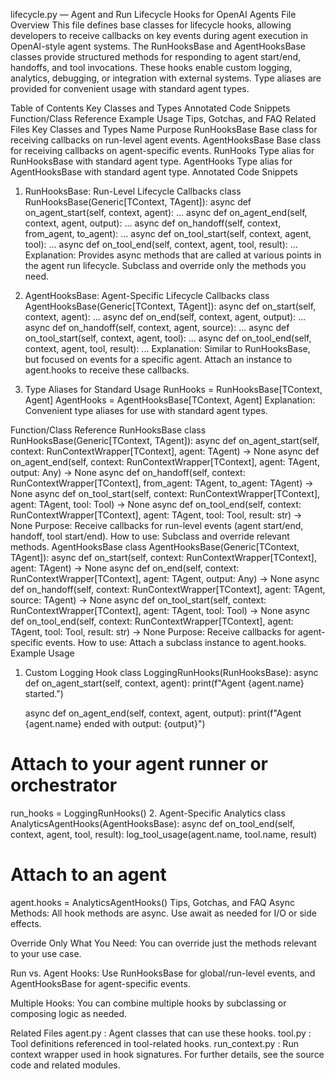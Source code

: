 lifecycle.py — Agent and Run Lifecycle Hooks for OpenAI Agents
File Overview
This file defines base classes for lifecycle hooks, allowing developers to receive callbacks on key events during agent execution in OpenAI-style agent systems. The RunHooksBase and AgentHooksBase classes provide structured methods for responding to agent start/end, handoffs, and tool invocations. These hooks enable custom logging, analytics, debugging, or integration with external systems. Type aliases are provided for convenient usage with standard agent types.

Table of Contents
Key Classes and Types
Annotated Code Snippets
Function/Class Reference
Example Usage
Tips, Gotchas, and FAQ
Related Files
Key Classes and Types
Name	Purpose
RunHooksBase	Base class for receiving callbacks on run-level agent events.
AgentHooksBase	Base class for receiving callbacks on agent-specific events.
RunHooks	Type alias for RunHooksBase with standard agent type.
AgentHooks	Type alias for AgentHooksBase with standard agent type.
Annotated Code Snippets
1. RunHooksBase: Run-Level Lifecycle Callbacks
class RunHooksBase(Generic[TContext, TAgent]):
    async def on_agent_start(self, context, agent): ...
    async def on_agent_end(self, context, agent, output): ...
    async def on_handoff(self, context, from_agent, to_agent): ...
    async def on_tool_start(self, context, agent, tool): ...
    async def on_tool_end(self, context, agent, tool, result): ...
Explanation:
Provides async methods that are called at various points in the agent run lifecycle. Subclass and override only the methods you need.

2. AgentHooksBase: Agent-Specific Lifecycle Callbacks
class AgentHooksBase(Generic[TContext, TAgent]):
    async def on_start(self, context, agent): ...
    async def on_end(self, context, agent, output): ...
    async def on_handoff(self, context, agent, source): ...
    async def on_tool_start(self, context, agent, tool): ...
    async def on_tool_end(self, context, agent, tool, result): ...
Explanation:
Similar to RunHooksBase, but focused on events for a specific agent. Attach an instance to agent.hooks to receive these callbacks.

3. Type Aliases for Standard Usage
RunHooks = RunHooksBase[TContext, Agent]
AgentHooks = AgentHooksBase[TContext, Agent]
Explanation:
Convenient type aliases for use with standard agent types.

Function/Class Reference
RunHooksBase
class RunHooksBase(Generic[TContext, TAgent]):
    async def on_agent_start(self, context: RunContextWrapper[TContext], agent: TAgent) -> None
    async def on_agent_end(self, context: RunContextWrapper[TContext], agent: TAgent, output: Any) -> None
    async def on_handoff(self, context: RunContextWrapper[TContext], from_agent: TAgent, to_agent: TAgent) -> None
    async def on_tool_start(self, context: RunContextWrapper[TContext], agent: TAgent, tool: Tool) -> None
    async def on_tool_end(self, context: RunContextWrapper[TContext], agent: TAgent, tool: Tool, result: str) -> None
Purpose: Receive callbacks for run-level events (agent start/end, handoff, tool start/end).
How to use: Subclass and override relevant methods.
AgentHooksBase
class AgentHooksBase(Generic[TContext, TAgent]):
    async def on_start(self, context: RunContextWrapper[TContext], agent: TAgent) -> None
    async def on_end(self, context: RunContextWrapper[TContext], agent: TAgent, output: Any) -> None
    async def on_handoff(self, context: RunContextWrapper[TContext], agent: TAgent, source: TAgent) -> None
    async def on_tool_start(self, context: RunContextWrapper[TContext], agent: TAgent, tool: Tool) -> None
    async def on_tool_end(self, context: RunContextWrapper[TContext], agent: TAgent, tool: Tool, result: str) -> None
Purpose: Receive callbacks for agent-specific events.
How to use: Attach a subclass instance to agent.hooks.
Example Usage
1. Custom Logging Hook
class LoggingRunHooks(RunHooksBase):
    async def on_agent_start(self, context, agent):
        print(f"Agent {agent.name} started.")

    async def on_agent_end(self, context, agent, output):
        print(f"Agent {agent.name} ended with output: {output}")

# Attach to your agent runner or orchestrator
run_hooks = LoggingRunHooks()
2. Agent-Specific Analytics
class AnalyticsAgentHooks(AgentHooksBase):
    async def on_tool_end(self, context, agent, tool, result):
        log_tool_usage(agent.name, tool.name, result)

# Attach to an agent
agent.hooks = AnalyticsAgentHooks()
Tips, Gotchas, and FAQ
Async Methods:
All hook methods are async. Use await as needed for I/O or side effects.

Override Only What You Need:
You can override just the methods relevant to your use case.

Run vs. Agent Hooks:
Use RunHooksBase for global/run-level events, and AgentHooksBase for agent-specific events.

Multiple Hooks:
You can combine multiple hooks by subclassing or composing logic as needed.

Related Files
agent.py
: Agent classes that can use these hooks.
tool.py
: Tool definitions referenced in tool-related hooks.
run_context.py
: Run context wrapper used in hook signatures.
For further details, see the source code and related modules.
